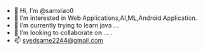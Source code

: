 - 👋 Hi, I’m @samxiao0
- 👀 I’m interested in Web Applications,AI,ML,Android Application.
- 🌱 I’m currently trying to learn java ...
- 💞️ I’m looking to collaborate on ... .
- 📫 syedsame2244@gmail.com

<!---
samxiao0/samxiao0 is a ✨ special ✨ repository because its `README.md` (this file) appears on your GitHub profile.
You can click the Preview link to take a look at your changes.
--->
